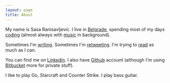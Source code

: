 ```yaml
---
layout: page
title: About
---
```


My name is Sasa Ranisavljevic. I live in [Belgrade](http://en.wikipedia.org/wiki/Belgrade), spending most of my days [coding](http://www.sbgenomics.com/) (almost always with [music](http://www.last.fm/user/pax404) in background).

Sometimes I'm [writing](http://puts.rand.rs/). Sometimes I'm [retweeting](https://twitter.com/sale87). I'm trying to [read](https://www.goodreads.com/user/show/10031318-sa-a-ranisavljevi) as much as I can.

You can find me on [Linkedin](https://www.linkedin.com/pub/sasa-ranisavljevic/57/17a/979). I also have [Github](https://github.com/sale87) account (although I'm using [Bitbucket](https://bitbucket.org/sale87) more for private stuff).

I like to play Go, Starcraft and Counter Strike. I play bass guitar.